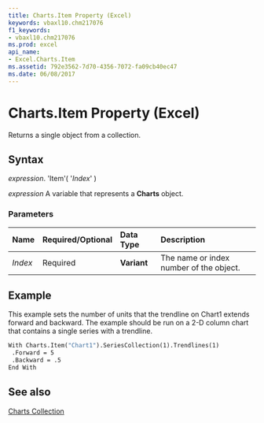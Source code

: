 ```yaml
---
title: Charts.Item Property (Excel)
keywords: vbaxl10.chm217076
f1_keywords:
- vbaxl10.chm217076
ms.prod: excel
api_name:
- Excel.Charts.Item
ms.assetid: 792e3562-7d70-4356-7072-fa09cb40ec47
ms.date: 06/08/2017
---
```



# Charts.Item Property (Excel)

Returns a single object from a collection.


## Syntax

 _expression_. 'Item'( '_Index_' )

 _expression_ A variable that represents a **Charts** object.


### Parameters



|**Name**|**Required/Optional**|**Data Type**|**Description**|
|:-----|:-----|:-----|:-----|
| _Index_|Required| **Variant**|The name or index number of the object.|

## Example

This example sets the number of units that the trendline on Chart1 extends forward and backward. The example should be run on a 2-D column chart that contains a single series with a trendline.


```vb
With Charts.Item("Chart1").SeriesCollection(1).Trendlines(1) 
 .Forward = 5 
 .Backward = .5 
End With
```


## See also


[Charts Collection](Excel.Charts.md)

